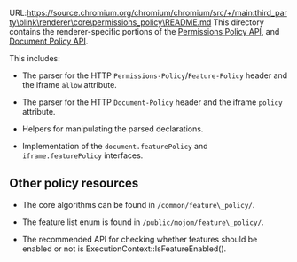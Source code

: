 URL:https://source.chromium.org/chromium/chromium/src/+/main:third_party\blink\renderer\core\permissions_policy\README.md
This directory contains the renderer-specific portions of the
 [Permissions Policy API](https://w3c.github.io/webappsec-permissions-policy/),
 and [Document Policy API](https://github.com/w3c/webappsec-permissions-policy/blob/master/document-policy-explainer.md).

This includes:

* The parser for the HTTP `Permissions-Policy`/`Feature-Policy` header and the iframe `allow` attribute.

* The parser for the HTTP `Document-Policy` header and the iframe `policy` attribute.

* Helpers for manipulating the parsed declarations.

* Implementation of the `document.featurePolicy` and `iframe.featurePolicy` interfaces.


## Other policy resources

* The core algorithms can be found in `/common/feature\_policy/`.

* The feature list enum is found in `/public/mojom/feature\_policy/`.

* The recommended API for checking whether features should be enabled or not is
ExecutionContext::IsFeatureEnabled().
